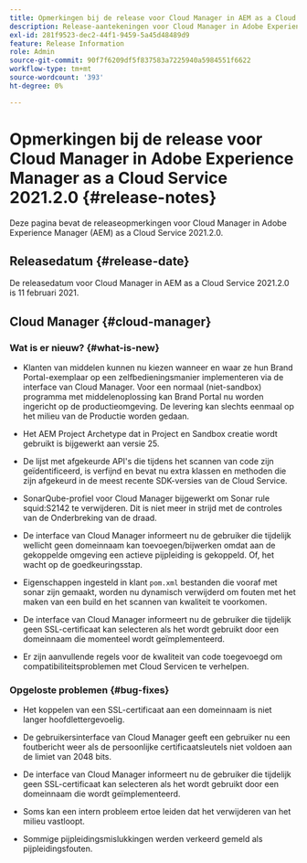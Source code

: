 ```yaml
---
title: Opmerkingen bij de release voor Cloud Manager in AEM as a Cloud Service versie 2021.2.0
description: Release-aantekeningen voor Cloud Manager in Adobe Experience Manager (AEM), as a Cloud Service versie 2021.2.0
exl-id: 281f9523-dec2-44f1-9459-5a45d48489d9
feature: Release Information
role: Admin
source-git-commit: 90f7f6209df5f837583a7225940a5984551f6622
workflow-type: tm+mt
source-wordcount: '393'
ht-degree: 0%

---
```


# Opmerkingen bij de release voor Cloud Manager in Adobe Experience Manager as a Cloud Service 2021.2.0 {#release-notes}

Deze pagina bevat de releaseopmerkingen voor Cloud Manager in Adobe Experience Manager (AEM) as a Cloud Service 2021.2.0.

## Releasedatum {#release-date}

De releasedatum voor Cloud Manager in AEM as a Cloud Service 2021.2.0 is 11 februari 2021.

## Cloud Manager {#cloud-manager}

### Wat is er nieuw? {#what-is-new}

* Klanten van middelen kunnen nu kiezen wanneer en waar ze hun Brand Portal-exemplaar op een zelfbedieningsmanier implementeren via de interface van Cloud Manager. Voor een normaal (niet-sandbox) programma met middelenoplossing kan Brand Portal nu worden ingericht op de productieomgeving. De levering kan slechts eenmaal op het milieu van de Productie worden gedaan.

* Het AEM Project Archetype dat in Project en Sandbox creatie wordt gebruikt is bijgewerkt aan versie 25.

* De lijst met afgekeurde API&#39;s die tijdens het scannen van code zijn geïdentificeerd, is verfijnd en bevat nu extra klassen en methoden die zijn afgekeurd in de meest recente SDK-versies van de Cloud Service.

* SonarQube-profiel voor Cloud Manager bijgewerkt om Sonar rule squid:S2142 te verwijderen. Dit is niet meer in strijd met de controles van de Onderbreking van de draad.

* De interface van Cloud Manager informeert nu de gebruiker die tijdelijk wellicht geen domeinnaam kan toevoegen/bijwerken omdat aan de gekoppelde omgeving een actieve pijpleiding is gekoppeld. Of, het wacht op de goedkeuringsstap.

* Eigenschappen ingesteld in klant `pom.xml` bestanden die vooraf met sonar zijn gemaakt, worden nu dynamisch verwijderd om fouten met het maken van een build en het scannen van kwaliteit te voorkomen.

* De interface van Cloud Manager informeert nu de gebruiker die tijdelijk geen SSL-certificaat kan selecteren als het wordt gebruikt door een domeinnaam die momenteel wordt geïmplementeerd.

* Er zijn aanvullende regels voor de kwaliteit van code toegevoegd om compatibiliteitsproblemen met Cloud Servicen te verhelpen.

### Opgeloste problemen  {#bug-fixes}

* Het koppelen van een SSL-certificaat aan een domeinnaam is niet langer hoofdlettergevoelig.

* De gebruikersinterface van Cloud Manager geeft een gebruiker nu een foutbericht weer als de persoonlijke certificaatsleutels niet voldoen aan de limiet van 2048 bits.

* De interface van Cloud Manager informeert nu de gebruiker die tijdelijk geen SSL-certificaat kan selecteren als het wordt gebruikt door een domeinnaam die wordt geïmplementeerd.

* Soms kan een intern probleem ertoe leiden dat het verwijderen van het milieu vastloopt.

* Sommige pijpleidingsmislukkingen werden verkeerd gemeld als pijpleidingsfouten.
